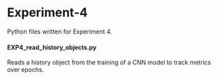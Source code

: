 # Experiment-4
Python files written for Experiment 4.

#### EXP4_read_history_objects.py
Reads a history object from the training of a CNN model to track metrics over epochs.
